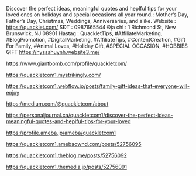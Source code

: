 Discover the perfect ideas, meaningful quotes and heplful tips for your loved ones on holidays and special occasions all year round.: Mother’s Day, Father’s Day, Christmas, Weddings, Anniversaries, and alike. 
Website :        https://quacklet.com/ 
SĐT :  0987665544
Địa chỉ : 1 Richmond St, New Brunswick, NJ 08901
Hastag    : QuackletTips, #AffiliateMarketing, #BlogPromotion, #DigitalMarketing, #AffiliateTips, #ContentCreation, #Gift For Family, #Animal Loves, #Holiday Gift, #SPECIAL OCCASION, #HOBBIES GIFT
https://nyssahuynh.website3.me/

https://www.giantbomb.com/profile/quackletcom/

https://quackletcom1.mystrikingly.com/

https://quackletcom1.webflow.io/posts/family-gift-ideas-that-everyone-will-enjoy

https://medium.com/@quackletcom/about

https://personaljournal.ca/quackletcom1/discover-the-perfect-ideas-meaningful-quotes-and-heplful-tips-for-your-loved

https://profile.ameba.jp/ameba/quackletcom1

https://quackletcom1.amebaownd.com/posts/52756095

https://quackletcom1.theblog.me/posts/52756092

https://quackletcom1.themedia.jp/posts/52756091


